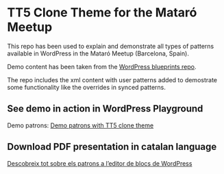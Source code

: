 # TT5 Clone Theme for the Mataró Meetup

This repo has been used to explain and demonstrate all types of patterns available in WordPress in the Mataró Meetup (Barcelona, Spain).

Demo content has been taken from the [WordPress blueprints repo](https://github.com/WordPress/blueprints/tree/trunk/blueprints/tt5-demo).

The repo includes the xml content with user patterns added to demostrate some functionality like the overrides in synced patterns.


## See demo in action in WordPress Playground

Demo patrons: [Demo patrons with TT5 clone theme](https://playground.wordpress.net/?blueprint-url=https://raw.githubusercontent.com/dballari/tt5clone-meetup-mataro/blueprints/tt5clone-demo/blueprint.json)

## Download PDF presentation in catalan language

[Descobreix tot sobre els patrons a l’editor de blocs de WordPress](https://raw.githubusercontent.com/dballari/tt5clone-meetup-mataro/main/meetup-mataro-24-1-2025-patrons.pdf)



